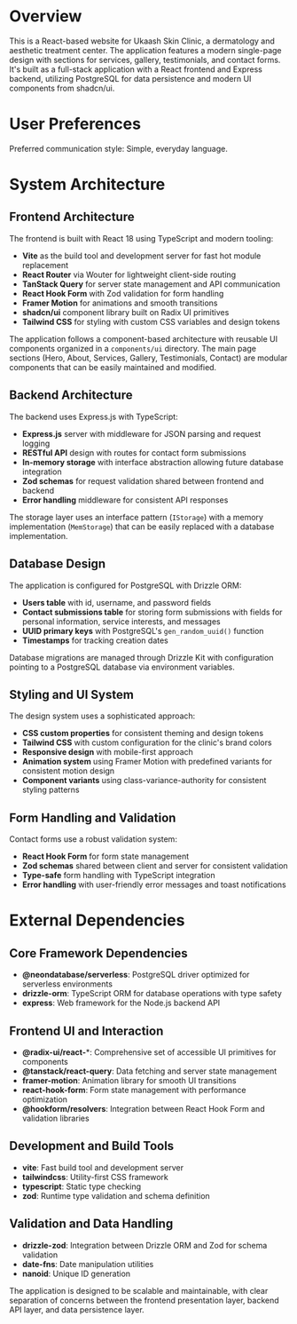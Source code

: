 # Overview

This is a React-based website for Ukaash Skin Clinic, a dermatology and aesthetic treatment center. The application features a modern single-page design with sections for services, gallery, testimonials, and contact forms. It's built as a full-stack application with a React frontend and Express backend, utilizing PostgreSQL for data persistence and modern UI components from shadcn/ui.

# User Preferences

Preferred communication style: Simple, everyday language.

# System Architecture

## Frontend Architecture
The frontend is built with React 18 using TypeScript and modern tooling:
- **Vite** as the build tool and development server for fast hot module replacement
- **React Router** via Wouter for lightweight client-side routing
- **TanStack Query** for server state management and API communication
- **React Hook Form** with Zod validation for form handling
- **Framer Motion** for animations and smooth transitions
- **shadcn/ui** component library built on Radix UI primitives
- **Tailwind CSS** for styling with custom CSS variables and design tokens

The application follows a component-based architecture with reusable UI components organized in a `components/ui` directory. The main page sections (Hero, About, Services, Gallery, Testimonials, Contact) are modular components that can be easily maintained and modified.

## Backend Architecture
The backend uses Express.js with TypeScript:
- **Express.js** server with middleware for JSON parsing and request logging
- **RESTful API** design with routes for contact form submissions
- **In-memory storage** with interface abstraction allowing future database integration
- **Zod schemas** for request validation shared between frontend and backend
- **Error handling** middleware for consistent API responses

The storage layer uses an interface pattern (`IStorage`) with a memory implementation (`MemStorage`) that can be easily replaced with a database implementation.

## Database Design
The application is configured for PostgreSQL with Drizzle ORM:
- **Users table** with id, username, and password fields
- **Contact submissions table** for storing form submissions with fields for personal information, service interests, and messages
- **UUID primary keys** with PostgreSQL's `gen_random_uuid()` function
- **Timestamps** for tracking creation dates

Database migrations are managed through Drizzle Kit with configuration pointing to a PostgreSQL database via environment variables.

## Styling and UI System
The design system uses a sophisticated approach:
- **CSS custom properties** for consistent theming and design tokens
- **Tailwind CSS** with custom configuration for the clinic's brand colors
- **Responsive design** with mobile-first approach
- **Animation system** using Framer Motion with predefined variants for consistent motion design
- **Component variants** using class-variance-authority for consistent styling patterns

## Form Handling and Validation
Contact forms use a robust validation system:
- **React Hook Form** for form state management
- **Zod schemas** shared between client and server for consistent validation
- **Type-safe** form handling with TypeScript integration
- **Error handling** with user-friendly error messages and toast notifications

# External Dependencies

## Core Framework Dependencies
- **@neondatabase/serverless**: PostgreSQL driver optimized for serverless environments
- **drizzle-orm**: TypeScript ORM for database operations with type safety
- **express**: Web framework for the Node.js backend API

## Frontend UI and Interaction
- **@radix-ui/react-***: Comprehensive set of accessible UI primitives for components
- **@tanstack/react-query**: Data fetching and server state management
- **framer-motion**: Animation library for smooth UI transitions
- **react-hook-form**: Form state management with performance optimization
- **@hookform/resolvers**: Integration between React Hook Form and validation libraries

## Development and Build Tools
- **vite**: Fast build tool and development server
- **tailwindcss**: Utility-first CSS framework
- **typescript**: Static type checking
- **zod**: Runtime type validation and schema definition

## Validation and Data Handling
- **drizzle-zod**: Integration between Drizzle ORM and Zod for schema validation
- **date-fns**: Date manipulation utilities
- **nanoid**: Unique ID generation

The application is designed to be scalable and maintainable, with clear separation of concerns between the frontend presentation layer, backend API layer, and data persistence layer.